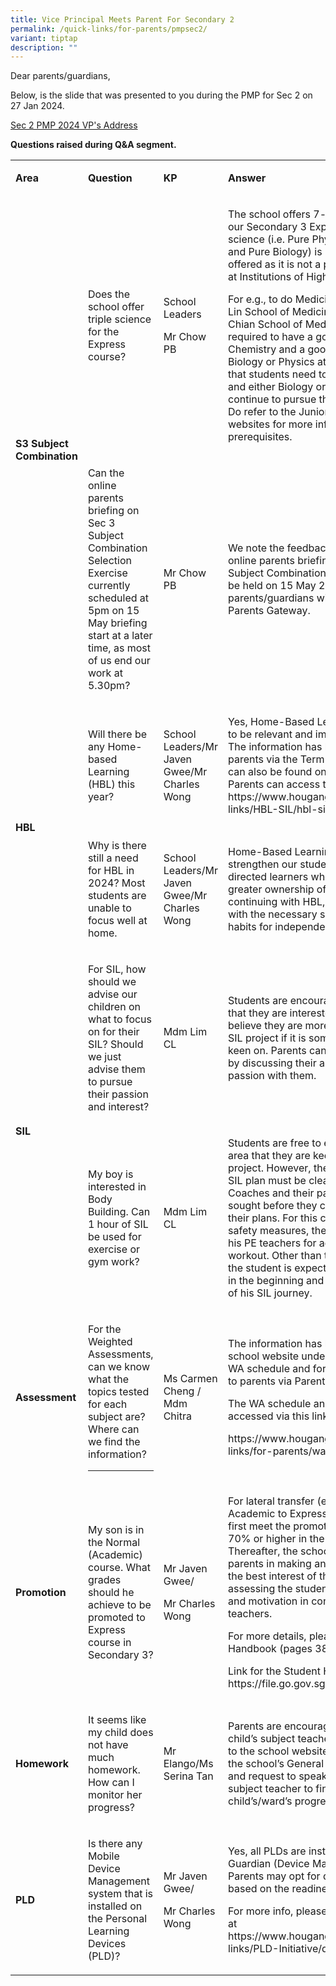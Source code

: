 ```yaml
---
title: Vice Principal Meets Parent For Secondary 2
permalink: /quick-links/for-parents/pmpsec2/
variant: tiptap
description: ""
---
```

<p>Dear parents/guardians,</p>
<p>Below, is the slide that was presented to you during the PMP for Sec 2
on 27 Jan 2024.</p>
<p><a href="/files/Parents/Sec_2_PMP_VP_Address_2024.pdf" rel="noopener noreferrer nofollow" target="_blank">Sec 2 PMP 2024 VP's Address</a>
</p>
<p></p>
<p><strong>Questions raised during Q&amp;A segment.</strong>
</p>
<table>
<tbody>
<tr>
<td rowspan="1" colspan="1">
<p><strong>Area</strong>
</p>
</td>
<td rowspan="1" colspan="1">
<p><strong>Question</strong>
</p>
</td>
<td rowspan="1" colspan="1">
<p><strong>KP</strong>
</p>
</td>
<td rowspan="1" colspan="1">
<p><strong>Answer</strong>
</p>
</td>
</tr>
<tr>
<td rowspan="2" colspan="1">
<p><strong>S3 Subject Combination</strong>
</p>
</td>
<td rowspan="1" colspan="1">
<p>Does the school offer triple science for the Express course?</p>
</td>
<td rowspan="1" colspan="1">
<p>School Leaders</p>
<p>Mr Chow PB</p>
</td>
<td rowspan="1" colspan="1">
<p>The school offers 7-subject combinations to our Secondary 3 Express students.
Triple science (i.e. Pure Physics, Pure Chemistry and Pure Biology) is
not one of the options offered as it is not a prerequisite for courses
at Institutions of Higher Learning.</p>
<p>For e.g., to do Medicine in NUS (Yong Loo Lin School of Medicine) / NTU
(Lee Kong Chian School of Medicine), a student is only required to have
a good H2 pass in Chemistry and a good H2 pass in either Biology or Physics
at A-level. This means that students need to do well in Chemistry and either
Biology or Physics at O-Level to continue to pursue these subjects at A-level.
Do refer to the Junior College and University websites for more information
on the subject prerequisites.</p>
</td>
</tr>
<tr>
<td rowspan="1" colspan="1">
<p>Can the online parents briefing on Sec 3 Subject Combination Selection
Exercise currently scheduled at 5pm on 15 May briefing start at a later
time, as most of us end our work at 5.30pm?</p>
</td>
<td rowspan="1" colspan="1">
<p>Mr Chow PB</p>
</td>
<td rowspan="1" colspan="1">
<p>We note the feedback from parents. The online parents briefing on Secondary
3 Subject Combination Selection Exercise will be held on 15 May 2024 at
6pm instead. All parents/guardians will be informed via Parents Gateway.</p>
</td>
</tr>
<tr>
<td rowspan="2" colspan="1">
<p><strong>HBL</strong>
</p>
</td>
<td rowspan="1" colspan="1">
<p>Will there be any Home-based Learning (HBL) this year?</p>
</td>
<td rowspan="1" colspan="1">
<p>School Leaders/Mr Javen Gwee/Mr Charles Wong</p>
</td>
<td rowspan="1" colspan="1">
<p>Yes, Home-Based Learning (HBL) continues to be relevant and important
to our students. The information has been shared with parents via the Term
1 Parents Connect. It can also be found on the school website. Parents
can access the link : <a rel="noopener noreferrer nofollow" target="_blank">https://www.hougangsec.moe.edu.sg/quick-links/HBL-SIL/hbl-sil/</a> for
the details.</p>
</td>
</tr>
<tr>
<td rowspan="1" colspan="1">
<p>Why is there still a need for HBL in 2024? Most students are unable to
focus well at home.</p>
</td>
<td rowspan="1" colspan="1">
<p>School Leaders/Mr Javen Gwee/Mr Charles Wong</p>
</td>
<td rowspan="1" colspan="1">
<p>Home-Based Learning (HBL) serves to strengthen our students’ ability to
be self-directed learners who are capable of taking greater ownership of
their learning. In continuing with HBL, we equip our students with the
necessary skills, dispositions and habits for independent and lifelong
learning.</p>
</td>
</tr>
<tr>
<td rowspan="2" colspan="1">
<p><strong>SIL</strong>
</p>
</td>
<td rowspan="1" colspan="1">
<p>For SIL, how should we advise our children on what to focus on for their
SIL? Should we just advise them to pursue their passion and interest?</p>
</td>
<td rowspan="1" colspan="1">
<p>Mdm Lim CL</p>
</td>
<td rowspan="1" colspan="1">
<p>Students are encouraged to select an area that they are interested in
because we believe they are more motivated to do their SIL project if it
is something that they are keen on. Parents can support your children by
discussing their areas of interest and passion with them.</p>
</td>
</tr>
<tr>
<td rowspan="1" colspan="1">
<p>My boy is interested in Body Building. Can 1 hour of SIL be used for exercise
or gym work?</p>
</td>
<td rowspan="1" colspan="1">
<p>Mdm Lim CL</p>
</td>
<td rowspan="1" colspan="1">
<p>Students are free to explore and select any area that they are keen to
do their SIL project. However, the safety aspects of their SIL plan must
be cleared by their Character Coaches and their parents’ approval must
be sought before they can proceed to work on their plans. For this case,
as part of the safety measures, the student can approach his PE teachers
for advice on his intended workout. Other than the workout in the gym,
the student is expected to write out his plan in the beginning and his
reflection at the end of his SIL journey.</p>
</td>
</tr>
<tr>
<td rowspan="1" colspan="1">
<p><strong>Assessment</strong>
</p>
</td>
<td rowspan="1" colspan="1">
<p>For the Weighted Assessments, can we know what the topics tested for each
subject are?&nbsp; Where can we find the information?</p>
<hr>
<p></p>
</td>
<td rowspan="1" colspan="1">
<p>Ms Carmen Cheng / Mdm Chitra</p>
</td>
<td rowspan="1" colspan="1">
<p>The information has been published on the school website under announcements.
The WA schedule and format have also been sent to parents via Parents Gateway.</p>
<p>The WA schedule and formats can be accessed via this link:</p>
<p><a rel="noopener noreferrer nofollow" target="_blank">https://www.hougangsec.moe.edu.sg/quick-links/for-parents/wa/</a>
</p>
</td>
</tr>
<tr>
<td rowspan="1" colspan="1">
<p><strong>Promotion</strong>
</p>
</td>
<td rowspan="1" colspan="1">
<p>My son is in the Normal (Academic) course. What grades should he achieve
to be promoted to Express course in Secondary 3?</p>
</td>
<td rowspan="1" colspan="1">
<p>Mr Javen Gwee/</p>
<p>Mr Charles Wong</p>
</td>
<td rowspan="1" colspan="1">
<p>For lateral transfer (e.g., from Normal Academic to Express), a student
needs to first meet the promotion criteria, and obtain 70% or higher in
the average of all subjects. Thereafter, the school will work with the
parents in making an informed decision in the best interest of the student.
This includes assessing the student’s learning dispositions and motivation
in consultation with the teachers.</p>
<p>For more details, please refer to the Student Handbook (pages 38 and 39).</p>
<p>Link for the Student Handbook: <a rel="noopener noreferrer nofollow" target="_blank">https://file.go.gov.sg/hsshb2024.pdf</a>
</p>
</td>
</tr>
<tr>
<td rowspan="1" colspan="1">
<p><strong>Homework</strong>
</p>
</td>
<td rowspan="1" colspan="1">
<p>It seems like my child does not have much homework. How can I monitor
her progress?</p>
</td>
<td rowspan="1" colspan="1">
<p>Mr Elango/Ms Serina Tan</p>
</td>
<td rowspan="1" colspan="1">
<p>Parents are encouraged to check with their child’s subject teacher via
email (please refer to the school website) or they could also call the
school’s General Office at 63851990 and request to speak to their child’s/ward’s
subject teacher to find out more about their child’s/ward’s progress.</p>
</td>
</tr>
<tr>
<td rowspan="1" colspan="1">
<p><strong>PLD</strong>
</p>
</td>
<td rowspan="1" colspan="1">
<p>Is there any Mobile Device Management system that is installed on the
Personal Learning Devices (PLD)?</p>
</td>
<td rowspan="1" colspan="1">
<p>Mr Javen Gwee/</p>
<p>Mr Charles Wong</p>
</td>
<td rowspan="1" colspan="1">
<p>Yes, all PLDs are installed with Mobile Guardian (Device Management Application).
Parents may opt for different DMA options based on the readiness of their
child.</p>
<p>For more info, please refer to the information at <a rel="noopener noreferrer nofollow" target="_blank">https://www.hougangsec.moe.edu.sg/quick-links/PLD-Initiative/dma-parents-portal/</a>
</p>
</td>
</tr>
</tbody>
</table>
<p></p>